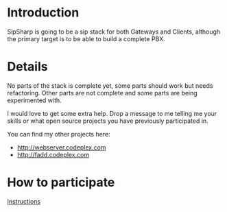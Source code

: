 # Introduction #

SipSharp is going to be a sip stack for both Gateways and Clients, although the primary target is to be able to build a complete PBX.


# Details #

No parts of the stack is complete yet, some parts should work but needs refactoring. Other parts are not complete and some parts are being experimented with.

I would love to get some extra help. Drop a message to me telling me your skills or what open source projects you have previously participated in.

You can find my other projects here:
  * http://webserver.codeplex.com
  * http://fadd.codeplex.com

# How to participate #

[Instructions](HowToParticipate.md)